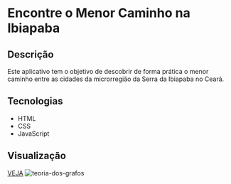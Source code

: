 # Encontre o Menor Caminho na Ibiapaba
## Descrição
Este aplicativo tem o objetivo de descobrir de forma prática o menor caminho entre as cidades da microrregião da Serra da Ibiapaba no Ceará.
## Tecnologias
* HTML
* CSS
* JavaScript
## Visualização
[VEJA](https://f-gabriel-braga.github.io/algorithm-dijkstra/)
![teoria-dos-grafos](https://user-images.githubusercontent.com/66652642/209033267-3089af82-4bf5-4b00-8040-3ef3f642c73f.PNG)
